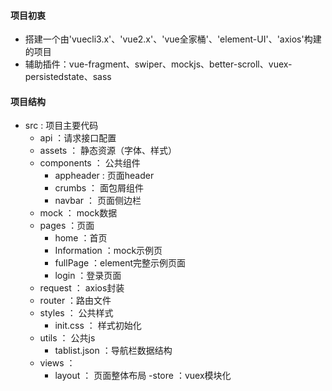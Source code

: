 #### 项目初衷
- 搭建一个由'vuecli3.x'、'vue2.x'、'vue全家桶'、'element-UI'、'axios'构建的项目
- 辅助插件：vue-fragment、swiper、mockjs、better-scroll、vuex-persistedstate、sass
#### 项目结构
- src : 项目主要代码
  - api ：请求接口配置
  - assets ： 静态资源（字体、样式）
  - components ： 公共组件
    - appheader : 页面header
    - crumbs ： 面包屑组件
    - navbar ： 页面侧边栏
  - mock ： mock数据
  - pages ：页面
    - home ：首页
    - Information ：mock示例页
    - fullPage ：element完整示例页面
    - login ：登录页面
  - request ： axios封装
  - router ：路由文件
  - styles ： 公共样式
    - init.css ： 样式初始化
  - utils ： 公共js
    - tablist.json ：导航栏数据结构
  - views ：
    - layout ： 页面整体布局
  -store ：vuex模块化

